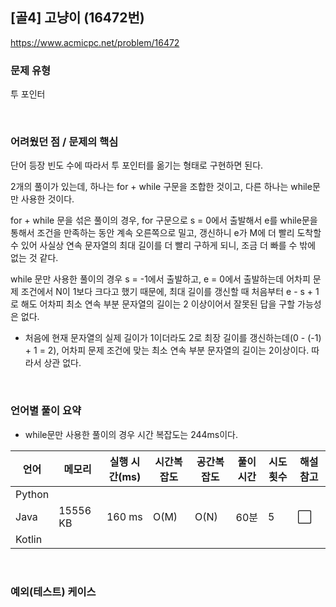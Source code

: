 ## [골4] 고냥이 (16472번)

https://www.acmicpc.net/problem/16472

### 문제 유형

투 포인터

<br>

### 어려웠던 점 / 문제의 핵심

단어 등장 빈도 수에 따라서 투 포인터를 옮기는 형태로 구현하면 된다.

2개의 풀이가 있는데, 하나는 for + while 구문을 조합한 것이고, 다른 하나는 while문만 사용한 것이다.

for + while 문을 섞은 풀이의 경우, for 구문으로 s = 0에서 출발해서 e를 while문을 통해서 조건을 만족하는 동안 계속 오른쪽으로 밀고, 갱신하니 e가 M에 더 빨리 도착할 수 있어 사실상 연속 문자열의 최대 길이를 더 빨리 구하게 되니, 조금 더 빠를 수 밖에 없는 것 같다.

while 문만 사용한 풀이의 경우 s = -1에서 출발하고, e = 0에서 출발하는데 어차피 문제 조건에서 N이 1보다 크다고 했기 때문에, 최대 길이를 갱신할 때 처음부터 e - s + 1로 해도 어차피 최소 연속 부분 문자열의 길이는 2 이상이어서 잘못된 답을 구할 가능성은 없다.

- 처음에 현재 문자열의 실제 길이가 1이더라도 2로 최장 길이를 갱신하는데(0 - (-1) + 1 = 2), 어차피 문제 조건에 맞는 최소 연속 부분 문자열의 길이는 2이상이다. 따라서 상관 없다.

<br>

### 언어별 풀이 요약

- while문만 사용한 풀이의 경우 시간 복잡도는 244ms이다.

| 언어   | 메모리   | 실행 시간(ms) | 시간복잡도 | 공간복잡도 | 풀이 시간 | 시도 횟수 | 해설 참고            |
| ------ | -------- | ------------- | ---------- | ---------- | --------- | --------- | -------------------- |
| Python |          |               |            |            |           |           |                      |
| Java   | 15556 KB | 160 ms        | O(M)       | O(N)       | 60분      | 5         | :white_large_square: |
| Kotlin |          |               |            |            |           |           |                      |

<br>

### 예외(테스트) 케이스

```
```

